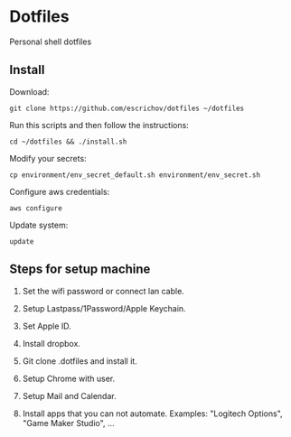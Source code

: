 # Dotfiles

Personal shell dotfiles

## Install

Download:

```
git clone https://github.com/escrichov/dotfiles ~/dotfiles
```

Run this scripts and then follow the instructions:

```
cd ~/dotfiles && ./install.sh
```

Modify your secrets:

```
cp environment/env_secret_default.sh environment/env_secret.sh
```

Configure aws credentials:

```
aws configure
```

Update system:

```
update
```

## Steps for setup machine


1. Set the wifi password or connect lan cable.

2. Setup Lastpass/1Password/Apple Keychain.

3. Set Apple ID. 

4. Install dropbox.

5. Git clone .dotfiles and install it. 

6. Setup Chrome with user. 

7. Setup Mail and Calendar. 

8. Install apps that you can not automate. Examples: "Logitech Options", "Game Maker Studio", ...
